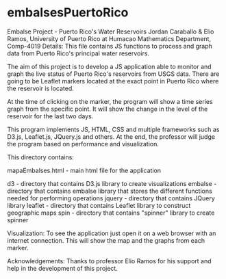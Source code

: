 # embalsesPuertoRico

 Embalse Project - Puerto Rico's Water Reservoirs
 Jordan Caraballo & Elio Ramos, University of Puerto Rico at Humacao
 Mathematics Department, Comp-4019
 Details: This file contains JS functions to process and graph data
 from Puerto Rico's principal water reservoirs.

The aim of this project is to develop a JS application able to monitor
and graph the live status of Puerto Rico's reservoirs from USGS data.
There are going to be Leaflet markers located at the exact point in
Puerto Rico where the reservoir is located.

At the time of clicking on the marker, the program will show a time
series graph from the specific point. It will show the change in the
level of the reservoir for the last two days.

This program implements JS, HTML, CSS and multiple frameworks such as
D3.js, Leaflet.js, JQuery.js and others. At the end, the professor will
judge the program based on performance and visualization.

This directory contains:

mapaEmbalses.html - main html file for the application

d3        - directory that contains D3.js library to create visualizations
embalse   - directory that contains embalse library that stores the different
            functions needed for performing operations
jquery    - directory that contains JQuery library
leaflet   - directory that contains Leaflet library to construct geographic maps
spin      - directory that contains "spinner" library to create spinner

Visualization:
To see the application just open it on a web browser with an internet connection.
This will show the map and the graphs from each marker.

Acknowledgements:
Thanks to professor Elio Ramos for his support and help in the development of this project.
